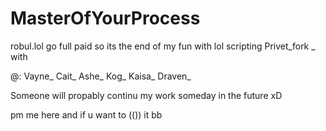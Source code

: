 # MasterOfYourProcess
robul.lol go full paid so its the end of my fun with lol scripting Privet_fork _ with 

@: Vayne_ Cait_ Ashe_ Kog_ Kaisa_ Draven_ 

Someone will propably continu my work someday in the future xD

pm me here and if u want to (()) it bb 

